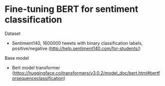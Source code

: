 # Fine-tuning BERT for sentiment classification

Dataset
- Sentiment140, 1600000 tweets with binary classification labels, positive/negative (http://help.sentiment140.com/for-students/)


Base model
- Bert model transformer (https://huggingface.co/transformers/v3.0.2/model_doc/bert.html#bertforsequenceclassification)